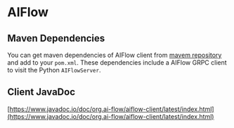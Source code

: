 # AIFlow

## Maven Dependencies

You can get maven dependencies of AIFlow client from [mavem repository](https://mvnrepository.com/artifact/org.ai-flow/aiflow-client) and add to your `pom.xml`. 
These dependencies include a AIFlow GRPC client to visit the Python `AIFlowServer`.

## Client JavaDoc

[https://www.javadoc.io/doc/org.ai-flow/aiflow-client/latest/index.html](https://www.javadoc.io/doc/org.ai-flow/aiflow-client/latest/index.html)
